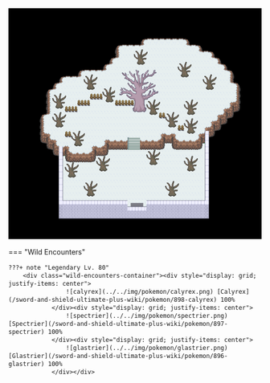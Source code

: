 <img src="../../img/routes/Resting Spot (Crown Tundra).png" alt="Resting Spot (Crown Tundra)"/>

=== "Wild Encounters"


	???+ note "Legendary Lv. 80"
		<div class="wild-encounters-container"><div style="display: grid; justify-items: center">
                    ![calyrex](../../img/pokemon/calyrex.png) [Calyrex](/sword-and-shield-ultimate-plus-wiki/pokemon/898-calyrex) 100%
                </div><div style="display: grid; justify-items: center">
                    ![spectrier](../../img/pokemon/spectrier.png) [Spectrier](/sword-and-shield-ultimate-plus-wiki/pokemon/897-spectrier) 100%
                </div><div style="display: grid; justify-items: center">
                    ![glastrier](../../img/pokemon/glastrier.png) [Glastrier](/sword-and-shield-ultimate-plus-wiki/pokemon/896-glastrier) 100%
                </div></div>



